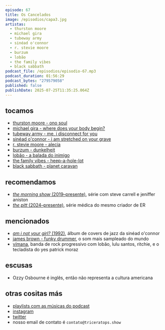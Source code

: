 ```yaml
---
episode: 67
title: Os Cancelados
image: /episodios/capa3.jpg
artistas:
  - thurston moore
  - michael gira
  - tubeway army
  - sinéad o'connor
  - r. stevie moore
  - burzum
  - lobão
  - the family vibes
  - black sabbath
podcast_file: /episodios/episodio-67.mp3
podcast_duration: 01:56:29
podcast_bytes: "279579058"
published: false
publishDate: 2025-07-25T11:35:25.064Z
---
```

## tocamos
* [thurston moore - ono soul](https://www.youtube.com/watch?v=nM5U7tAw47o)
* [michael gira - where does your body begin?](https://www.youtube.com/watch?v=nPS0GecULpM)
* [tubeway army - me, i disconnect for you](https://www.youtube.com/watch?v=6SCrfZPMeWg)
* [sinéad o'connor - i am stretched on your grave](https://www.youtube.com/watch?v=EzRRQxcVXlc&)
* [r. stevie moore - alecia](https://www.youtube.com/watch?v=mJjEncIqHmI)
* [burzum - dunkelheit](https://www.youtube.com/watch?v=-ZENtivAi6I)
* [lobão - a balada do inimigo](https://www.youtube.com/watch?v=tpas8wNZzTs)
* [the family vibes - heep-a-hole-lot](https://www.youtube.com/watch?v=7glMlIHhmBg&list=RD7glMlIHhmBg)
* [black sabbath - planet caravan](https://www.youtube.com/watch?v=W6sVXK9o0Ys)

## recomendamos
* [*the morning show* (2019–presente)](https://www.imdb.com/pt/title/tt7203552/), série com steve carrell e jeniffer aniston
* [*the pitt* (2024–presente)](https://www.imdb.com/pt/title/tt31938062/), série médica do mesmo criador de ER

## mencionados
* [*am i not your girl?* (1992)](https://open.spotify.com/album/57vHxAmwTpKLba064Ob0U1), álbum de covers de jazz da sinéad o'connor
* [james brown - funky drummer](https://www.youtube.com/watch?v=AoQ4AtsFWVM), o som mais sampleado do mundo
* [vímana](https://pt.wikipedia.org/wiki/V%C3%ADmana), banda de rock progressivo com lobão, lulu santos, ritchie, e o tecladista do yes patrick moraz

## escusas
* Ozzy Osbourne é inglês, então não representa a cultura americana

## otras cositas más
* [playlists com as músicas do podcast](https://www.triceratops.show/playlists/)
* [instagram](https://www.instagram.com/triceratops.show/)
* [twitter](https://twitter.com/TriceratopsShow/)
* nosso email de contato é `contato@triceratops.show`
